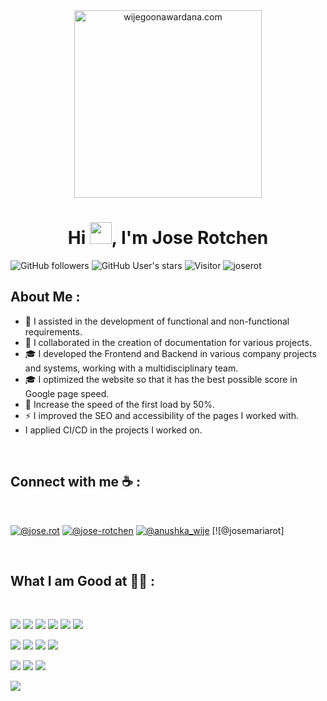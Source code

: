 <div align="center" width="50">
    <img alt="wijegoonawardana.com" src="./assets/oh hi there.png" width="300"/>
</div>
<h1 align="center">Hi <img src="https://media.giphy.com/media/hvRJCLFzcasrR4ia7z/giphy.gif" width="35">, I'm Jose Rotchen</h1>

![GitHub followers](https://img.shields.io/github/followers/joserot?style=social) ![GitHub User's stars](https://img.shields.io/github/stars/joserot?style=social) ![Visitor](https://visitor-badge.laobi.icu/badge?page_id=joserot.repoName) <img src="https://komarev.com/ghpvc/?username=joserot" alt="joserot" />

## About Me :

- 🏢 I assisted in the development of functional and non-functional requirements.
- 🏢 I collaborated in the creation of documentation for various projects.
- 🎓 I developed the Frontend and Backend in various company projects and systems, working with a multidisciplinary team.
- 🎓 I optimized the website so that it has the best possible score in Google page speed.
- 🏡 Increase the speed of the first load by 50%.
- ⚡ I improved the SEO and accessibility of the pages I worked with.
- I applied CI/CD in the projects I worked on.

<br>

## Connect with me ☕ :

<br>

[![@jose.rot](https://img.icons8.com/fluency/48/000000/instagram-new.png "@jose.rot")](https://www.instagram.com/jose.rot/)  [![@jose-rotchen](https://img.icons8.com/fluency/48/000000/linkedin.png "@jose-rotchen")](https://www.linkedin.com/in/jose-rotchen/) [![@anushka_wije](https://img.icons8.com/fluency/48/000000/twitter-squared.png "@anushka_wije")](https://twitter.com/josemariarot) [![@josemariarot]

<br>

## What I am Good at 🧑‍💻 :

<br>

<img src="https://img.icons8.com/color/48/000000/html-5--v1.png"/> <img src="https://img.icons8.com/color/48/000000/css3.png"/> <img src="https://img.icons8.com/color/48/000000/sass.png"/> <img src="https://img.icons8.com/color/48/000000/javascript--v1.png"/> <img src="https://img.icons8.com/office/48/000000/react.png"/> <img src="https://img.icons8.com/color/48/000000/nextjs.png"/>

<img src="https://img.icons8.com/color/48/000000/java-coffee-cup-logo--v1.png"/> <img src="https://img.icons8.com/officel/48/000000/php-logo.png"/> <img src="https://img.icons8.com/fluency/48/000000/laravel.png"/> <img src="https://img.icons8.com/fluency/48/000000/wordpress.png"/>

<img src="https://img.icons8.com/color/48/000000/mysql-logo.png"/> <img src="https://img.icons8.com/color/48/000000/mongodb.png"/> <img src="https://img.icons8.com/color/48/000000/firebase.png"/>

<img src="https://img.icons8.com/color/48/000000/npm.png"/>
